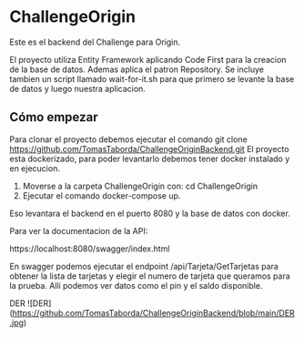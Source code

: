 # ChallengeOrigin

Este es el backend del Challenge para Origin.

El proyecto utiliza Entity Framework aplicando Code First para la creacion de la base de datos.
Ademas aplica el patron Repository.
Se incluye tambien un script llamado wait-for-it.sh para que primero se levante la base de datos y luego nuestra aplicacion.

## Cómo empezar
Para clonar el proyecto debemos ejecutar el comando git clone https://github.com/TomasTaborda/ChallengeOriginBackend.git
El proyecto esta dockerizado, para poder levantarlo debemos tener docker instalado y en ejecucion.

1. Moverse a la carpeta ChallengeOrigin con: cd ChallengeOrigin
2. Ejecutar el comando docker-compose up.

Eso levantara el backend en el puerto 8080 y la base de datos con docker.

Para ver la documentacion de la API:

https://localhost:8080/swagger/index.html

En swagger podemos ejecutar el endpoint /api/Tarjeta/GetTarjetas para obtener la lista de tarjetas y elegir el numero de tarjeta
que queramos para la prueba.
Alli podemos ver datos como el pin y el saldo disponible.

DER
<span>![</span><span>DER</span><span>]</span><span>(</span><span>https://github.com/TomasTaborda/ChallengeOriginBackend/blob/main/DER.jpg</span><span>)</span>
